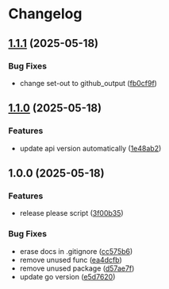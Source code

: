 # Changelog

## [1.1.1](https://github.com/yunsuk-jeung/social/compare/v1.1.0...v1.1.1) (2025-05-18)


### Bug Fixes

* change set-out to github_output ([fb0cf9f](https://github.com/yunsuk-jeung/social/commit/fb0cf9f0c43fa6a8fc47a7d1bffbe3e6f4745a90))

## [1.1.0](https://github.com/yunsuk-jeung/social/compare/v1.0.0...v1.1.0) (2025-05-18)


### Features

* update api version automatically ([1e48ab2](https://github.com/yunsuk-jeung/social/commit/1e48ab24255f3c56a5473d02d2e284ae46f7e8fe))

## 1.0.0 (2025-05-18)


### Features

* release please script ([3f00b35](https://github.com/yunsuk-jeung/social/commit/3f00b35f8bd0e4d8407d0a873c0fcd1bbe333ace))


### Bug Fixes

* erase docs in .gitignore ([cc575b6](https://github.com/yunsuk-jeung/social/commit/cc575b65358792a9a0ce621d9a20a492639eca01))
* remove unused func ([ea4dcfb](https://github.com/yunsuk-jeung/social/commit/ea4dcfb1eff5502bc67a66d64c082a275dd1802f))
* remove unused package ([d57ae7f](https://github.com/yunsuk-jeung/social/commit/d57ae7fdef5b44dbe289c6ad9778c0de06c13e8c))
* update go version ([e5d7620](https://github.com/yunsuk-jeung/social/commit/e5d76205ec7bac4e29d6cf802b57bdba534157e3))
